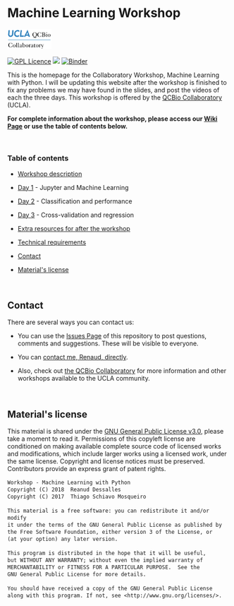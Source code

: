 # Machine Learning Workshop
<img src="materials/qcbCollaboratory_logo.png" width="100" />

[![GPL Licence](https://badges.frapsoft.com/os/gpl/gpl.svg?v=103)](https://opensource.org/licenses/GPL-3.0/)
<img src="https://img.shields.io/badge/Python-_2.7,_3.*-brightgreen.svg">
[![Binder](https://mybinder.org/badge.svg)](https://mybinder.org/v2/gh/QCB-Collaboratory/W17.MachineLearning/master)

This is the homepage for the Collaboratory Workshop, Machine Learning with Python. I will be updating this website after the workshop is finished to fix any problems we may have found in the slides, and post the videos of each the three days. This workshop is offered by the [QCBio Collaboratory](https://qcb.ucla.edu/collaboratory/workshops/machinelearning/) (UCLA).

**For complete information about the workshop, please access our [Wiki Page](https://github.com/QCB-Collaboratory/W17.MachineLearning/wiki) or use the table of contents below.**

<br />

### Table of contents

* [Workshop description](https://github.com/QCB-Collaboratory/W17.MachineLearning/wiki#workshop-description)

* [Day 1](https://github.com/QCB-Collaboratory/W17.MachineLearning/wiki/Day-1) - Jupyter and Machine Learning

* [Day 2](https://github.com/QCB-Collaboratory/W17.MachineLearning/wiki/Day-2) - Classification and performance

* [Day 3](https://github.com/QCB-Collaboratory/W17.MachineLearning/wiki/Day-3) - Cross-validation and regression

* [Extra resources for after the workshop](https://github.com/QCB-Collaboratory/W17.MachineLearning/wiki/Extra-resources-for-after-the-workshop)

* [Technical requirements](https://github.com/QCB-Collaboratory/W17.MachineLearning/wiki#technical-requirements)

* [Contact](https://github.com/QCB-Collaboratory/W17.MachineLearning/wiki#contact)

* [Material's license](./README.md#materials-license)


<br />

## Contact

There are several ways you can contact us:

* You can use the [Issues Page](https://github.com/QCB-Collaboratory/W17.MachineLearning/issues) of this repository to post questions, comments and suggestions. These will be visible to everyone.

* You can [contact me, Renaud, directly](https://dessalles.github.io/).

* Also, check out [the QCBio Collaboratory](https://qcb.ucla.edu/collaboratory/) for more information and other workshops available to the UCLA community.


<br />

## Material's license

This material is shared under the [GNU General Public License v3.0](https://github.com/QCB-Collaboratory/W17.MachineLearning/blob/master/LICENSE), please take a moment to read it. Permissions of this copyleft license are conditioned on making available complete source code of licensed works and modifications, which include larger works using a licensed work, under the same license. Copyright and license notices must be preserved. Contributors provide an express grant of patent rights.

```
Workshop - Machine Learning with Python
Copyright (C) 2018  Reanud Dessalles
Copyright (C) 2017  Thiago Schiavo Mosqueiro

This material is a free software: you can redistribute it and/or modify
it under the terms of the GNU General Public License as published by
the Free Software Foundation, either version 3 of the License, or
(at your option) any later version.

This program is distributed in the hope that it will be useful,
but WITHOUT ANY WARRANTY; without even the implied warranty of
MERCHANTABILITY or FITNESS FOR A PARTICULAR PURPOSE.  See the
GNU General Public License for more details.

You should have received a copy of the GNU General Public License
along with this program. If not, see <http://www.gnu.org/licenses/>.
```
